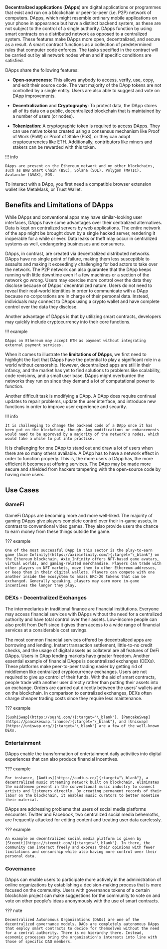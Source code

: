 **Decentralized applications** (**DApps**) are digital applications or programmes that exist and run on a blockchain or peer-to-peer (i.e. P2P) network of computers. DApps, which might resemble ordinary mobile applications on your phone in appearance but have a distinct backend system, as these are not subject to the control of a single authority. DApps function by using smart contracts on a distributed network as opposed to a centralized system. These features make DApps more open, decentralized, and secure as a result. A smart contract functions as a collection of predetermined rules that computer code enforces. The tasks specified in the contract will be carried out by all network nodes when and if specific conditions are satisfied.

DApps share the following features:

* **Open-sourceness**: This allows anybody to access, verify, use, copy, and edit their source code. The vast majority of the DApp tokens are not controlled by a single entity. Users are also able to suggest and vote on DApp improvements.

* **Decentralization** and **Cryptography**: To protect data, the DApp stores all of its data on a public, decentralized blockchain that is maintained by a number of users (or nodes).
 
* **Tokenization**: A cryptographic token is required to access DApps. They can use native tokens created using a consensus mechanism like Proof of Work (PoW) or Proof of Stake (PoS), or they can adopt cryptocurrencies like ETH. Additionally, contributors like miners and stakers can be rewarded with this token.
 
!!! info

    DApps are present on the Ethereum network and on other blockchains, such as BNB Smart Chain (BSC), Solana (SOL), Polygon (MATIC), Avalanche (AVAX), EOS.

To interact with a DApp, you first need a compatible browser extension wallet like MetaMask, or Trust Wallet.

## Benefits and Limitations of DApps

While DApps and conventional apps may have similar-looking user interfaces, DApps have some advantages over their centralized alternatives. Data is kept on centralized servers by web applications. The entire network of the app might be brought down by a single hacked server, rendering it inoperable for a while or ever. Data leaks or theft may occur in centralized systems as well, endangering businesses and consumers.

DApps, in contrast, are created via decentralized distributed networks. DApps have no single point of failure, making them less susceptible to assaults and making it exceedingly challenging for bad actors to take over the network. The P2P network can also guarantee that the DApp keeps running with little downtime even if a few machines or a section of the network go wrong. Users may exercise more control over the data they disclose because of DApps' decentralized nature. Users do not need to reveal their real-world identities in order to communicate with a DApp because no corporations are in charge of their personal data. Instead, individuals may connect to DApps using a crypto wallet and have complete control over the data they disclose.

Another advantage of DApps is that by utilizing smart contracts, developers may quickly include cryptocurrency into their core functions. 

!!! example

    DApps on Ethereum may accept ETH as payment without integrating external payment services.

When it comes to illustrate the **limitations of DApps**, we first need to highlight the fact that DApps have the potential to play a significant role in a world without censorship. However, decentralized apps are still in their infancy, and the market has yet to find solutions to problems like scalability, code revisions, and a small user base. DApps might overburden the networks they run on since they demand a lot of computational power to function. 

Another difficult task is modifying a DApp. A DApp does require continual updates to repair problems, update the user interface, and introduce new functions in order to improve user experience and security. 

!!! info

    It is challenging to change the backend code of a DApp once it has been put on the blockchain, though. Any modifications or enhancements would need to be approved by a majority of the network's nodes, which would take a while to put into practise.

It is challenging for one DApp to stand out and draw a lot of users when there are so many others available. A DApp has to have a network effect in order to function properly. This is, the more users a DApp has, the more efficient it becomes at offering services. The DApp may be made more secure and shielded from hackers tampering with the open-source code by having more users.

## Use Cases

### GameFi

GameFi DApps are becoming more and more well-liked. The majority of gaming DApps give players complete control over their in-game assets, in contrast to conventional video games. They also provide users the chance to earn money from these things outside the game.

??? example

    One of the most successful DApp in this sector is the play-to-earn game [Axie Infinity](https://axieinfinity.com/){:target="\_blank"} on the Ethereum blockchain. Axie Infinity offers NFT-based game avatars, virtual worlds, and gaming-related merchandise. Players can trade with other players on NFT markets, move them to other Ethereum addresses, or keep them in their digital wallets. Players can compete with one another inside the ecosystem to amass ERC-20 tokens that can be exchanged. Generally speaking, players may earn more in-game incentives the longer they play.

### DEXs - Decentralized Exchanges

The intermediaries in traditional finance are financial institutions. Everyone may access financial services with DApps without the need for a centralized authority and have total control over their assets. Low-income people can also profit from DeFi since it gives them access to a wide range of financial services at a considerable cost savings.

The most common financial services offered by decentralized apps are borrowing and lending. Instant transaction settlement, little-to-no credit checks, and the usage of digital assets as collateral are all features of DeFi DApps. Users in DApp lending markets have greater freedom. Another essential example of financial DApps is decentralized exchanges (DEXs). These platforms make peer-to-peer trading easier by getting rid of middlemen like centralized cryptocurrency exchanges. Users are not required to give up control of their funds. With the aid of smart contracts, people trade with another user directly rather than putting their assets into an exchange. Orders are carried out directly between the users' wallets and on the blockchain. In comparison to centralized exchanges, DEXs often charge cheaper trading costs since they require less maintenance. 

??? example

    [SushiSwap](https://sushi.com/){:target="\_blank"}, [PancakeSwap](https://pancakeswap.finance/){:target="\_blank"}, and [Uniswap](https://uniswap.org/){:target="\_blank"} are a few of the well-known DEXs.

### Entertainment

DApps enable the transformation of entertainment daily activities into digital experiences that can also produce financial incentives. 

??? example

    For instance, [Audius](https://audius.co/){:target="\_blank"}, a decentralized music streaming network built on blockchain, eliminates the middlemen present in the conventional music industry to connect artists and listeners directly. By creating permanent records of their labor on the blockchain, it enables music curators to better monetise their material. 

DApps are addressing problems that users of social media platforms encounter. Twitter and Facebook, two centralized social media behemoths, are frequently attacked for editing content and treating user data carelessly. 

??? example

    An example on decentralized social media platform is given by [Steemit](https://steemit.com/){:target="\_blank"}. In there, the community can interact freely and express their opinions with fewer limitations and censorship while also having more control over their personal data.

### Governance

DApps can enable users to participate more actively in the administration of online organizations by establishing a decision-making process that is more focused on the community. Users with governance tokens of a certain blockchain project can make suggestions for the community to vote on and vote on other people's ideas anonymously with the use of smart contracts. 

??? note
    
    Decentralized Autonomous Organizations (DAOs) are one of the decentralized governance models. DAOs are completely autonomous DApps that employ smart contracts to decide for themselves without the need for a central authority. There is no hierarchy there. Instead, economic processes bring the organization's interests into line with those of specific DAO members. 
